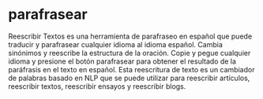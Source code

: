 # parafrasear
Reescribir Textos es una herramienta de parafraseo en español que puede traducir y parafrasear cualquier idioma al idioma español.
Cambia sinónimos y reescribe la estructura de la oración. Copie y pegue cualquier idioma y presione el botón parafrasear para obtener el resultado de la paráfrasis en el texto en español.
Esta reescritura de texto es un cambiador de palabras basado en NLP que se puede utilizar para reescribir artículos, reescribir textos, reescribir ensayos y reescribir blogs.
